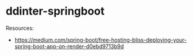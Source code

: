 # ddinter-springboot

Resources:

- https://medium.com/spring-boot/free-hosting-bliss-deploying-your-spring-boot-app-on-render-d0ebd9713b9d
